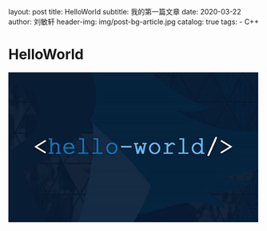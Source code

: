 layout:     post
title:      HelloWorld
subtitle:   我的第一篇文章
date:       2020-03-22
author:     刘敏轩
header-img: img/post-bg-article.jpg
catalog: true
tags:
    - C++

# HelloWorld

![](https://raw.githubusercontent.com/blogliuminxuan/blogimages/master/u%3D1727578775%2C1141504029%26fm%3D26%26gp%3D0.jpg)



